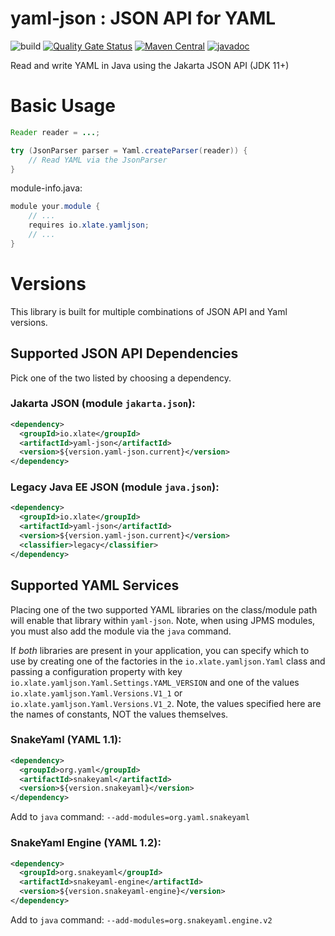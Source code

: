 # yaml-json : JSON API for YAML
![build](https://github.com/xlate/yaml-json/workflows/build/badge.svg?branch=main) [![Quality Gate Status](https://sonarcloud.io/api/project_badges/measure?project=xlate_yaml-json&metric=alert_status)](https://sonarcloud.io/dashboard?id=xlate_yaml-json) [![Maven Central](https://img.shields.io/maven-central/v/io.xlate/yaml-json)](https://search.maven.org/artifact/io.xlate/yaml-json) [![javadoc](https://javadoc.io/badge2/io.xlate/yaml-json/javadoc.svg)](https://javadoc.io/doc/io.xlate/yaml-json)

Read and write YAML in Java using the Jakarta JSON API (JDK 11+)

# Basic Usage

```java
Reader reader = ...;

try (JsonParser parser = Yaml.createParser(reader)) {
    // Read YAML via the JsonParser
}
```

module-info.java:
```java
module your.module {
    // ...
    requires io.xlate.yamljson;
    // ...
}
```

# Versions
This library is built for multiple combinations of JSON API and Yaml versions.

## Supported JSON API Dependencies
Pick one of the two listed by choosing a dependency.
### Jakarta JSON (module `jakarta.json`):
  ```xml
  <dependency>
    <groupId>io.xlate</groupId>
    <artifactId>yaml-json</artifactId>
    <version>${version.yaml-json.current}</version>
  </dependency>
  ```
### Legacy Java EE JSON (module `java.json`):
  ```xml
  <dependency>
    <groupId>io.xlate</groupId>
    <artifactId>yaml-json</artifactId>
    <version>${version.yaml-json.current}</version>
    <classifier>legacy</classifier>
  </dependency>
  ```

## Supported YAML Services
Placing one of the two supported YAML libraries on the class/module path will enable that library within `yaml-json`. Note, when using JPMS modules, you must also add the module via the `java` command.

If *both* libraries are present in your application, you can specify which to use by creating one of the factories in the `io.xlate.yamljson.Yaml` class and passing a configuration property with key `io.xlate.yamljson.Yaml.Settings.YAML_VERSION` and one of the values `io.xlate.yamljson.Yaml.Versions.V1_1` or `io.xlate.yamljson.Yaml.Versions.V1_2`. Note, the values specified here are the names of constants, NOT the values themselves.

### SnakeYaml (YAML 1.1):
  ```xml
  <dependency>
    <groupId>org.yaml</groupId>
    <artifactId>snakeyaml</artifactId>
    <version>${version.snakeyaml}</version>
  </dependency>
  ```
  Add to `java` command: `--add-modules=org.yaml.snakeyaml`

### SnakeYaml Engine (YAML 1.2):
  ```xml
  <dependency>
    <groupId>org.snakeyaml</groupId>
    <artifactId>snakeyaml-engine</artifactId>
    <version>${version.snakeyaml-engine}</version>
  </dependency>
  ```
  Add to `java` command: `--add-modules=org.snakeyaml.engine.v2`


